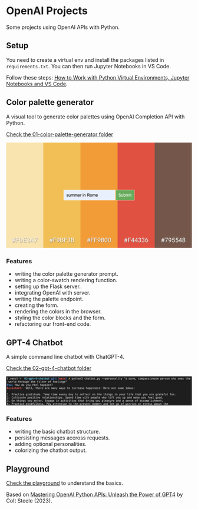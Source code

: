 # OpenAI Projects

Some projects using OpenAI APIs with Python.

## Setup

You need to create a virtual env and install the packages listed in `requirements.txt`. You can then run Jupyter Notebooks in VS Code.

Follow these steps: [How to Work with Python Virtual Environments, Jupyter Notebooks and VS Code](https://python.plainenglish.io/how-to-work-with-python-virtual-environments-jupyter-notebooks-and-vs-code-536fac3d93a1).

## Color palette generator

A visual tool to generate color palettes using OpenAI Completion API with Python.

[Check the 01-color-palette-generator folder](01-color-palette-generator)

<p align="center">
    <a href="01-color-palette-generator">
        <img src="01-color-palette-generator/screenshot.png">
    </a>
</p>

### Features

- writing the color palette generator prompt.
- writing a color-swatch rendering function.
- setting up the Flask server.
- integrating OpenAI with server.
- writing the palette endpoint.
- creating the form.
- rendering the colors in the browser.
- styling the color blocks and the form.
- refactoring our front-end code.

## GPT-4 Chatbot

A simple command line chatbot with ChatGPT-4.

[Check the 02-gpt-4-chatbot folder](02-gpt-4-chatbot)

<p align="center">
    <a href="02-gpt-4-chatbot">
        <img src="02-gpt-4-chatbot/screenshot.png">
    </a>
</p>

### Features

- writing the basic chatbot structure.
- persisting messages accross requests.
- adding optional personalities.
- colorizing the chatbot output.

## Playground

[Check the playground](playground/) to understand the basics.

Based on [Mastering OpenAI Python APIs: Unleash the Power of GPT4](https://www.udemy.com/course/mastering-openai/) by Colt Steele (2023).
